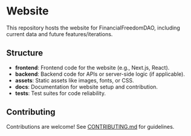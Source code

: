 # Website
This repository hosts the website for FinancialFreedomDAO, including current data and future features/iterations.

## Structure
- **frontend**: Frontend code for the website (e.g., Next.js, React).
- **backend**: Backend code for APIs or server-side logic (if applicable).
- **assets**: Static assets like images, fonts, or CSS.
- **docs**: Documentation for website setup and contribution.
- **tests**: Test suites for code reliability.

## Contributing
Contributions are welcome! See [CONTRIBUTING.md](CONTRIBUTING.md) for guidelines.
